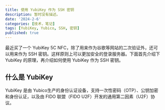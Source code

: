 ```yaml
---
title: 使用 YubiKey 作为 SSH 密钥
description: 暂时没有描述。
date: '2024-2-6'
categories: [技术，笔记]
tags: [YubiKey, Yubico, SSH, 密钥]
published: true
---
```


最近买了一个 YubiKey 5C NFC，除了用来作为谷歌等网站的二次验证外，还可以用来作为 SSH
密钥。这样原则上可以更加安全的登录服务器。下面首先介绍下 YubiKey 的原理，再介绍如何使用 YubiKey 作为
SSH 密钥。

## 什么是 YubiKey

YubiKey 是由 Yubico生产的身份认证设备，支持一次性密码（OTP）、公钥加密和身份认证，以及由 FIDO 联盟（FIDO
U2F）开发的通用第二因素（U2F）协议。
